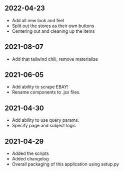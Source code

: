 
## 2022-04-23
- Add all new look and feel 
- Split out the stores as their own buttons
- Centering out and cleaning up the items

## 2021-08-07
- Add that tailwind chili, remove materialize

## 2021-06-05
- Add ability to scrape EBAY!
- Rename components to .jsx files. 

## 2021-04-30
- Add ability to use query params. 
- Specify page and subject logic

## 2021-04-29
- Added the scripts
- Added changelog
- Overall packaging of this application using setup.py